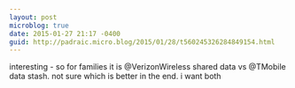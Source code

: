```yaml
---
layout: post
microblog: true
date: 2015-01-27 21:17 -0400
guid: http://padraic.micro.blog/2015/01/28/t560245326284849154.html
---
```

interesting - so for families it is @VerizonWireless shared data vs @TMobile data stash. not sure which is better in the end. i want both
